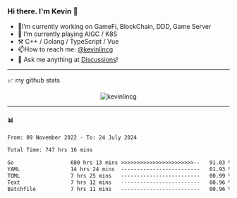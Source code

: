 ### Hi there. I'm Kevin 👋

- 🔭I’m currently working on GameFi, BlockChain, DDD, Game Server
- 🌱 I’m currently playing AIGC / K8S
-   :hammer_and_pick: C++ / Golang / TypeScript / Vue
- 📫How to reach me: [@kevinlincg](https://twitter.com/kevinlincg) 
-   :thought_balloon: Ask me anything at [Discussions](https://github.com/kevinlincg/kevinlincg/issues/new)!

---

📈 my github stats

<p align="center"> <img src="https://github-readme-stats-ouuan.vercel.app/api?username=kevinlincg&theme=dark&show_icons=true&count_private=true" alt="kevinlincg" />

---

#### :bar_chart: 

<!--START_SECTION:waka-->

```txt
From: 09 November 2022 - To: 24 July 2024

Total Time: 747 hrs 16 mins

Go                  680 hrs 13 mins >>>>>>>>>>>>>>>>>>>>>>>--   91.03 %
YAML                14 hrs 24 mins  -------------------------   01.93 %
TOML                7 hrs 25 mins   -------------------------   00.99 %
Text                7 hrs 12 mins   -------------------------   00.96 %
Batchfile           7 hrs 11 mins   -------------------------   00.96 %
```

<!--END_SECTION:waka-->
